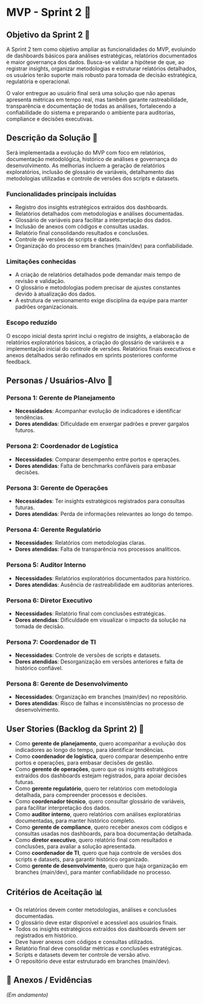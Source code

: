 # MVP - Sprint 2 📌

## Objetivo da Sprint 2 🎯

A Sprint 2 tem como objetivo ampliar as funcionalidades do MVP, evoluindo de dashboards básicos para análises estratégicas, relatórios documentados e maior governança dos dados. Busca-se validar a hipótese de que, ao registrar insights, organizar metodologias e estruturar relatórios detalhados, os usuários terão suporte mais robusto para tomada de decisão estratégica, regulatória e operacional.

O valor entregue ao usuário final será uma solução que não apenas apresenta métricas em tempo real, mas também garante rastreabilidade, transparência e documentação de todas as análises, fortalecendo a confiabilidade do sistema e preparando o ambiente para auditorias, compliance e decisões executivas.

## Descrição da Solução 📝

Será implementada a evolução do MVP com foco em relatórios, documentação metodológica, histórico de análises e governança do desenvolvimento. As melhorias incluem a geração de relatórios exploratórios, inclusão de glossário de variáveis, detalhamento das metodologias utilizadas e controle de versões dos scripts e datasets.

### Funcionalidades principais incluídas

* Registro dos insights estratégicos extraídos dos dashboards.
* Relatórios detalhados com metodologias e análises documentadas.
* Glossário de variáveis para facilitar a interpretação dos dados.
* Inclusão de anexos com códigos e consultas usadas.
* Relatório final consolidando resultados e conclusões.
* Controle de versões de scripts e datasets.
* Organização do processo em branches (main/dev) para confiabilidade.

### Limitações conhecidas

* A criação de relatórios detalhados pode demandar mais tempo de revisão e validação.
* O glossário e metodologias podem precisar de ajustes constantes devido à atualização dos dados.
* A estrutura de versionamento exige disciplina da equipe para manter padrões organizacionais.

### Escopo reduzido

O escopo inicial desta sprint inclui o registro de insights, a elaboração de relatórios exploratórios básicos, a criação do glossário de variáveis e a implementação inicial do controle de versões. Relatórios finais executivos e anexos detalhados serão refinados em sprints posteriores conforme feedback.

## Personas / Usuários-Alvo 👥

### Persona 1: Gerente de Planejamento

* **Necessidades**: Acompanhar evolução de indicadores e identificar tendências.
* **Dores atendidas**: Dificuldade em enxergar padrões e prever gargalos futuros.

### Persona 2: Coordenador de Logística

* **Necessidades**: Comparar desempenho entre portos e operações.
* **Dores atendidas**: Falta de benchmarks confiáveis para embasar decisões.

### Persona 3: Gerente de Operações

* **Necessidades**: Ter insights estratégicos registrados para consultas futuras.
* **Dores atendidas**: Perda de informações relevantes ao longo do tempo.

### Persona 4: Gerente Regulatório

* **Necessidades**: Relatórios com metodologias claras.
* **Dores atendidas**: Falta de transparência nos processos analíticos.

### Persona 5: Auditor Interno

* **Necessidades**: Relatórios exploratórios documentados para histórico.
* **Dores atendidas**: Ausência de rastreabilidade em auditorias anteriores.

### Persona 6: Diretor Executivo

* **Necessidades**: Relatório final com conclusões estratégicas.
* **Dores atendidas**: Dificuldade em visualizar o impacto da solução na tomada de decisão.

### Persona 7: Coordenador de TI

* **Necessidades**: Controle de versões de scripts e datasets.
* **Dores atendidas**: Desorganização em versões anteriores e falta de histórico confiável.

### Persona 8: Gerente de Desenvolvimento

* **Necessidades**: Organização em branches (main/dev) no repositório.
* **Dores atendidas**: Risco de falhas e inconsistências no processo de desenvolvimento.

## User Stories (Backlog da Sprint 2) 🔑

* Como **gerente de planejamento**, quero acompanhar a evolução dos indicadores ao longo do tempo, para identificar tendências.
* Como **coordenador de logística**, quero comparar desempenho entre portos e operações, para embasar decisões de gestão.
* Como **gerente de operações**, quero que os insights estratégicos extraídos dos dashboards estejam registrados, para apoiar decisões futuras.
* Como **gerente regulatório**, quero ter relatórios com metodologia detalhada, para compreender processos e decisões.
* Como **coordenador técnico**, quero consultar glossário de variáveis, para facilitar interpretação dos dados.
* Como **auditor interno**, quero relatórios com análises exploratórias documentadas, para manter histórico completo.
* Como **gerente de compliance**, quero receber anexos com códigos e consultas usadas nos dashboards, para boa documentação detalhada.
* Como **diretor executivo**, quero relatório final com resultados e conclusões, para avaliar a solução apresentada.
* Como **coordenador de TI**, quero que haja controle de versões dos scripts e datasets, para garantir histórico organizado.
* Como **gerente de desenvolvimento**, quero que haja organização em branches (main/dev), para manter confiabilidade no processo.

## Critérios de Aceitação 📊

* Os relatórios devem conter metodologias, análises e conclusões documentadas.
* O glossário deve estar disponível e acessível aos usuários finais.
* Todos os insights estratégicos extraídos dos dashboards devem ser registrados em histórico.
* Deve haver anexos com códigos e consultas utilizados.
* Relatório final deve consolidar métricas e conclusões estratégicas.
* Scripts e datasets devem ter controle de versão ativo.
* O repositório deve estar estruturado em branches (main/dev).

## 📂 Anexos / Evidências

*(Em andamento)*
